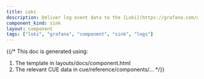 ```yaml
---
title: Loki
description: Deliver log event data to the [Loki](https://grafana.com/oss/loki) aggregation system
component_kind: sink
layout: component
tags: ["loki", "grafana", "component", "sink", "logs"]
---
```


{{/*
This doc is generated using:

1. The template in layouts/docs/component.html
2. The relevant CUE data in cue/reference/components/...
*/}}
